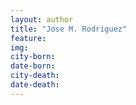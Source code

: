 ```yaml
---
layout: author
title: "Jose M. Rodriguez"
feature: 
img:
city-born: 
date-born: 
city-death: 
date-death:
---
```

